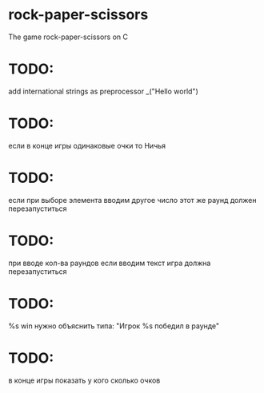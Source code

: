 # rock-paper-scissors
The game rock-paper-scissors on C

# TODO:

add international strings as preprocessor _("Hello world")

# TODO:

если в конце игры одинаковые очки то Ничья

# TODO:

если при выборе элемента вводим другое число этот же раунд должен перезапуститься

# TODO:

при вводе кол-ва раундов если вводим текст игра должна перезапуститься

# TODO:

%s win нужно объяснить типа: "Игрок %s победил в раунде"

# TODO:

в конце игры показать у кого сколько очков
